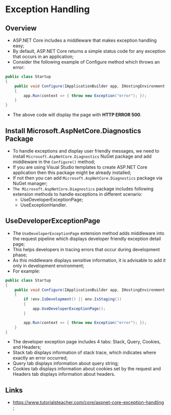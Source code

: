 # Exception Handling

## Overview

- ASP.NET Core includes a middleware that makes exception handling easy;
- By default, ASP.NET Core returns a simple status code for any exception that occurs in an application;
- Consider the following example of Configure method which throws an error:

```c#
public class Startup
{
    public void Configure(IApplicationBuilder app, IHostingEnvironment env)
    {
        app.Run(context => { throw new Exception("error"); });
    }
}
```

- The above code will display the page with **HTTP ERROR 500**.

## Install Microsoft.AspNetCore.Diagnostics Package

- To handle exceptions and display user friendly messages, we need to install `Microsoft.AspNetCore.Diagnostics` NuGet package and add middleware in the `Configure()` method;
- If you are using Visual Studio templates to create ASP.NET Core application then this package might be already installed;
- If not then you can add `Microsoft.AspNetCore.Diagnostics` package via NuGet manager;
- `The Microsoft.AspNetCore.Diagnostics` package includes following extension methods to handle exceptions in different scenario:
  - UseDeveloperExceptionPage;
  - UseExceptionHandler.

## UseDeveloperExceptionPage

- The `UseDeveloperExceptionPage` extension method adds middleware into the request pipeline which displays developer friendly exception detail page;
- This helps developers in tracing errors that occur during development phase;
- As this middleware displays sensitive information, it is advisable to add it only in development environment;
- For example:

```c#
public class Startup
{
    public void Configure(IApplicationBuilder app, IHostingEnvironment env)
    {
        if (env.IsDevelopment() || env.IsStaging())
        {
            app.UseDeveloperExceptionPage();
        }

        app.Run(context => { throw new Exception("error"); });
    }
}
```

- The developer exception page includes 4 tabs: Stack, Query, Cookies, and Headers;
- Stack tab displays information of stack trace, which indicates where exactly an error occurred;
- Query tab displays information about query string;
- Cookies tab displays information about cookies set by the request and Headers tab displays information about headers.

## Links

- <https://www.tutorialsteacher.com/core/aspnet-core-exception-handling> ;
